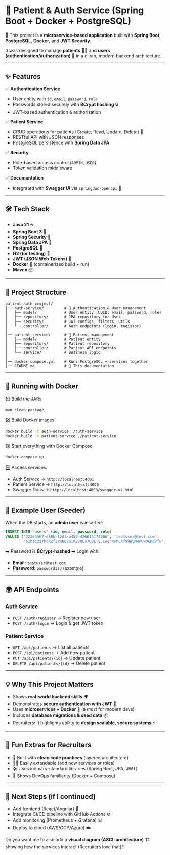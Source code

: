 
# 🏥 Patient & Auth Service (Spring Boot + Docker + PostgreSQL)

🚀 This project is a **microservice-based application** built with **Spring Boot**, **PostgreSQL**, **Docker**, and **JWT Security**.

It was designed to manage **patients** 🧑‍⚕️ and **users (authentication/authorization)** 🔐 in a clean, modern backend architecture.

---

## ✨ Features

✅ **Authentication Service**

* User entity with `id`, `email`, `password`, `role`
* Passwords stored securely with **BCrypt hashing** 🔒
* JWT-based authentication & authorization

✅ **Patient Service**

* CRUD operations for patients (Create, Read, Update, Delete) 🏥
* RESTful API with JSON responses
* PostgreSQL persistence with **Spring Data JPA**

✅ **Security**

* Role-based access control (`ADMIN`, `USER`)
* Token validation middleware

✅ **Documentation**

* Integrated with **Swagger UI** via `springdoc-openapi` 📖

---

## 🛠️ Tech Stack

* **Java 21** ☕
* **Spring Boot 3** 🌱
* **Spring Security** 🔐
* **Spring Data JPA** 💾
* **PostgreSQL** 🐘
* **H2 (for testing)** 🧪
* **JWT (JSON Web Tokens)** 🎫
* **Docker** 🐳 (containerized build + run)
* **Maven** 📦

---

## 📂 Project Structure

```
patient-auth-project/
│── auth-service/         # 🔐 Authentication & User management
│   ├── model/            # User entity (UUID, email, password, role)
│   ├── repository/       # JPA repository for User
│   ├── security/         # JWT configs, filters, utils
│   └── controller/       # Auth endpoints (login, register)
│
│── patient-service/      # 🏥 Patient management
│   ├── model/            # Patient entity
│   ├── repository/       # Patient repository
│   ├── controller/       # Patient API endpoints
│   └── service/          # Business logic
│
│── docker-compose.yml    # Runs PostgreSQL + services together
│── README.md             # 📖 This documentation
```

---

## 🐳 Running with Docker

1️⃣ Build the JARs

```bash
mvn clean package
```

2️⃣ Build Docker images

```bash
docker build -t auth-service ./auth-service
docker build -t patient-service ./patient-service
```

3️⃣ Start everything with Docker Compose

```bash
docker-compose up
```

4️⃣ Access services:

* Auth Service → `http://localhost:4001`
* Patient Service → `http://localhost:4000`
* Swagger Docs → `http://localhost:4000/swagger-ui.html`

---

## 🔑 Example User (Seeder)

When the DB starts, an **admin user** is inserted:

```sql
INSERT INTO "users" (id, email, password, role)
VALUES ('223e4567-e89b-12d3-a456-426614174006', 'testuser@test.com',
        '$2b$12$7hoRZfJrRKD2nIm2vHLs7OBETy.LWenXXMLKf99W8M4PUwO6KB7fu', 'ADMIN');
```

➡️ Password is **BCrypt-hashed**
➡️ Login with:

* **Email:** `testuser@test.com`
* **Password:** `password123` (example)

---

## 🌍 API Endpoints

### Auth Service

* `POST /auth/register` → Register new user
* `POST /auth/login` → Login & get JWT token

### Patient Service

* `GET /api/patients` → List all patients
* `POST /api/patients` → Add new patient
* `PUT /api/patients/{id}` → Update patient
* `DELETE /api/patients/{id}` → Delete patient

---

## 💡 Why This Project Matters

* Shows **real-world backend skills** 🌍
* Demonstrates **secure authentication with JWT** 🔐
* Uses **microservices + Docker** 🐳 (a must for modern devs)
* Includes **database migrations & seed data** 📦
* Recruiters: It highlights ability to **design scalable, secure systems** ⚡

---

## 🎉 Fun Extras for Recruiters

* 💬 Built with **clean code practices** (layered architecture)
* 🧑‍💻 Easily extendable (add new services or roles)
* 🛠️ Uses industry-standard libraries (Spring Boot, JPA, JWT)
* 🚀 Shows DevOps familiarity (Docker + Compose)

---

## 🚀 Next Steps (if I continued)

* Add frontend (React/Angular) 🎨
* Integrate CI/CD pipeline with GitHub Actions ⚙️
* Add monitoring (Prometheus + Grafana) 📊
* Deploy to cloud (AWS/GCP/Azure) ☁️



Do you want me to also add a **visual diagram (ASCII architecture)** 🏗️ showing how the services interact (Recruiters love that)?
